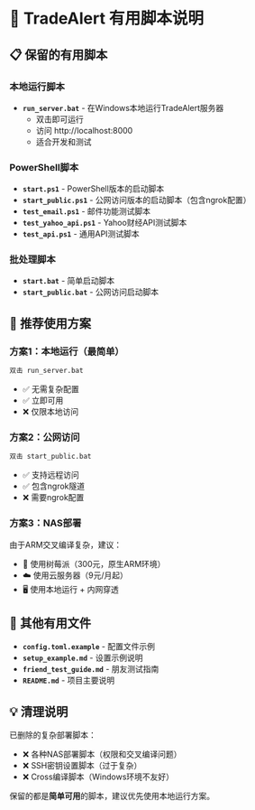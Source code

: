 # 🚀 TradeAlert 有用脚本说明

## 📋 保留的有用脚本

### 本地运行脚本
- **`run_server.bat`** - 在Windows本地运行TradeAlert服务器
  - 双击即可运行
  - 访问 http://localhost:8000
  - 适合开发和测试

### PowerShell脚本
- **`start.ps1`** - PowerShell版本的启动脚本
- **`start_public.ps1`** - 公网访问版本的启动脚本（包含ngrok配置）
- **`test_email.ps1`** - 邮件功能测试脚本
- **`test_yahoo_api.ps1`** - Yahoo财经API测试脚本
- **`test_api.ps1`** - 通用API测试脚本

### 批处理脚本
- **`start.bat`** - 简单启动脚本
- **`start_public.bat`** - 公网访问启动脚本

## 🎯 推荐使用方案

### 方案1：本地运行（最简单）
```bash
双击 run_server.bat
```
- ✅ 无需复杂配置
- ✅ 立即可用
- ❌ 仅限本地访问

### 方案2：公网访问
```bash
双击 start_public.bat
```
- ✅ 支持远程访问
- ✅ 包含ngrok隧道
- ❌ 需要ngrok配置

### 方案3：NAS部署
由于ARM交叉编译复杂，建议：
- 🍓 使用树莓派（300元，原生ARM环境）
- ☁️ 使用云服务器（9元/月起）
- 🖥️ 使用本地运行 + 内网穿透

## 📁 其他有用文件

- **`config.toml.example`** - 配置文件示例
- **`setup_example.md`** - 设置示例说明
- **`friend_test_guide.md`** - 朋友测试指南
- **`README.md`** - 项目主要说明

## 💡 清理说明

已删除的复杂部署脚本：
- ❌ 各种NAS部署脚本（权限和交叉编译问题）
- ❌ SSH密钥设置脚本（过于复杂）
- ❌ Cross编译脚本（Windows环境不友好）

保留的都是**简单可用**的脚本，建议优先使用本地运行方案。 